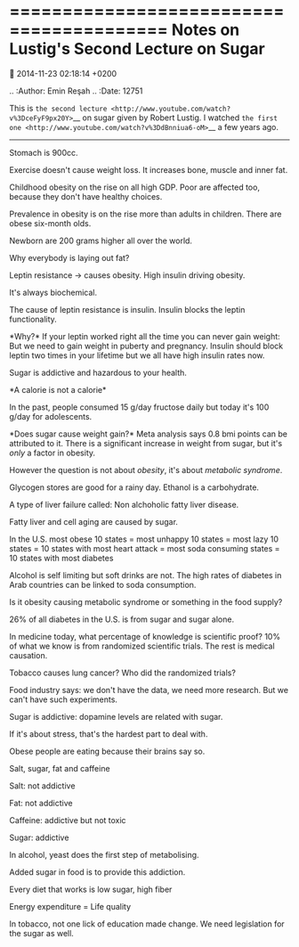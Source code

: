 =========================================
Notes on Lustig's Second Lecture on Sugar
=========================================

:date: 2014-11-23 02:18:14 +0200

.. :Author: Emin Reşah
.. :Date:   12751

This is `the second
lecture <http://www.youtube.com/watch?v%3DceFyF9px20Y>`__ on sugar given
by Robert Lustig. I watched `the first
one <http://www.youtube.com/watch?v%3DdBnniua6-oM>`__ a few years ago.

--------------

Stomach is 900cc.

Exercise doesn't cause weight loss. It increases bone, muscle and inner
fat.

Childhood obesity on the rise on all high GDP. Poor are affected too,
because they don't have healthy choices.

Prevalence in obesity is on the rise more than adults in children. There
are obese six-month olds.

Newborn are 200 grams higher all over the world.

Why everybody is laying out fat?

Leptin resistance -> causes obesity. High insulin driving obesity.

It's always biochemical.

The cause of leptin resistance is insulin. Insulin blocks the leptin
functionality.

\*Why?\* If your leptin worked right all the time you can never gain
weight: But we need to gain weight in puberty and pregnancy. Insulin
should block leptin two times in your lifetime but we all have high
insulin rates now.

Sugar is addictive and hazardous to your health.

\*A calorie is not a calorie\*

In the past, people consumed 15 g/day fructose daily but today it's 100
g/day for adolescents.

\*Does sugar cause weight gain?\* Meta analysis says 0.8 bmi points can
be attributed to it. There is a significant increase in weight from
sugar, but it's *only* a factor in obesity.

However the question is not about *obesity*, it's about *metabolic
syndrome*.

Glycogen stores are good for a rainy day. Ethanol is a carbohydrate.

A type of liver failure called: Non alchoholic fatty liver disease.

Fatty liver and cell aging are caused by sugar.

In the U.S. most obese 10 states = most unhappy 10 states = most lazy 10
states = 10 states with most heart attack = most soda consuming states =
10 states with most diabetes

Alcohol is self limiting but soft drinks are not. The high rates of
diabetes in Arab countries can be linked to soda consumption.

Is it obesity causing metabolic syndrome or something in the food
supply?

26% of all diabetes in the U.S. is from sugar and sugar alone.

In medicine today, what percentage of knowledge is scientific proof? 10%
of what we know is from randomized scientific trials. The rest is
medical causation.

Tobacco causes lung cancer? Who did the randomized trials?

Food industry says: we don't have the data, we need more research. But
we can't have such experiments.

Sugar is addictive: dopamine levels are related with sugar.

If it's about stress, that's the hardest part to deal with.

Obese people are eating because their brains say so.

Salt, sugar, fat and caffeine

Salt: not addictive

Fat: not addictive

Caffeine: addictive but not toxic

Sugar: addictive

In alcohol, yeast does the first step of metabolising.

Added sugar in food is to provide this addiction.

Every diet that works is low sugar, high fiber

Energy expenditure = Life quality

In tobacco, not one lick of education made change. We need legislation
for the sugar as well.
